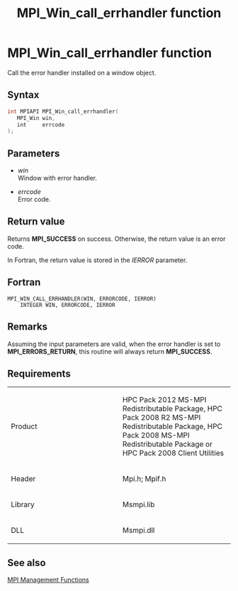 ﻿---
title: MPI_Win_call_errhandler function
TOCTitle: MPI_Win_call_errhandler function
ms:assetid: f801a8d2-f467-43ce-b4e4-e6096d3013ff
ms:mtpsurl: https://msdn.microsoft.com/en-us/library/Dn520593(v=VS.85)
ms:contentKeyID: 59361064
ms.date: 03/28/2018
mtps_version: v=VS.85
f1_keywords:
- MPI_WIN_CALL_ERRHANDLER
- mpif/MPI_Win_call_errhandler
- mpi/MPI_WIN_CALL_ERRHANDLER
dev_langs:
- C++
- C
---

# MPI\_Win\_call\_errhandler function

Call the error handler installed on a window object.

## Syntax

``` c++
int MPIAPI MPI_Win_call_errhandler(
   MPI_Win win,
   int     errcode
);
```

## Parameters

  - *win*  
    Window with error handler.

  - *errcode*  
    Error code.

## Return value

Returns **MPI\_SUCCESS** on success. Otherwise, the return value is an error code.

In Fortran, the return value is stored in the *IERROR* parameter.

## Fortran

    MPI_WIN_CALL_ERRHANDLER(WIN, ERRORCODE, IERROR)
        INTEGER WIN, ERRORCODE, IERROR

## Remarks

Assuming the input parameters are valid, when the error handler is set to **MPI\_ERRORS\_RETURN**, this routine will always return **MPI\_SUCCESS**.

## Requirements

<table>
<colgroup>
<col style="width: 50%" />
<col style="width: 50%" />
</colgroup>
<tbody>
<tr class="odd">
<td><p>Product</p></td>
<td><p>HPC Pack 2012 MS-MPI Redistributable Package, HPC Pack 2008 R2 MS-MPI Redistributable Package, HPC Pack 2008 MS-MPI Redistributable Package or HPC Pack 2008 Client Utilities</p></td>
</tr>
<tr class="even">
<td><p>Header</p></td>
<td>Mpi.h;
Mpif.h</td>
</tr>
<tr class="odd">
<td><p>Library</p></td>
<td>Msmpi.lib</td>
</tr>
<tr class="even">
<td><p>DLL</p></td>
<td>Msmpi.dll</td>
</tr>
</tbody>
</table>


## See also

[MPI Management Functions](mpi-management-functions.md)

